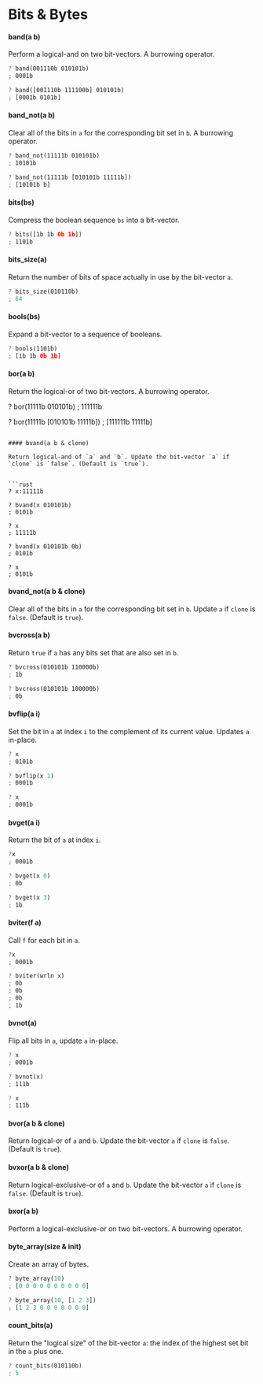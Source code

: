 # Bits & Bytes

#### band(a b)

Perform a logical-and on two bit-vectors. A burrowing operator.

```rust
? band(001110b 010101b)
; 0001b

? band([001110b 111100b] 010101b)
; [0001b 0101b]
```

#### band_not(a b)

Clear all of the bits in `a` for the corresponding bit set in `b`. A burrowing operator.

```rust
? band_not(11111b 010101b)
; 10101b

? band_not(11111b [010101b 11111b])
; [10101b b]
```

#### bits(bs)

Compress the boolean sequence `bs` into a bit-vector.

```rust
? bits([1b 1b 0b 1b])
; 1101b
```

#### bits_size(a)

Return the number of bits of space actually in use by the bit-vector `a`.

```rust
? bits_size(010110b)
; 64
```

#### bools(bs)

Expand a bit-vector to a sequence of booleans.

```rust
? bools(1101b)
; [1b 1b 0b 1b]
```

#### bor(a b)

Return the logical-or of two bit-vectors. A burrowing operator.

? bor(11111b 010101b)
; 111111b

? bor(11111b [010101b 11111b])
; [111111b 11111b]
```

#### bvand(a b & clone)

Return logical-and of `a` and `b`. Update the bit-vector `a` if `clone` is `false`. (Default is `true`).


```rust
? x:11111b

? bvand(x 010101b)
; 0101b

? x
; 11111b

? bvand(x 010101b 0b)
; 0101b

? x
; 0101b
```

#### bvand_not(a b & clone)

Clear all of the bits in `a` for the corresponding bit set in `b`.
Update `a` if `clone` is `false`. (Default is `true`).

#### bvcross(a b)

Return `true` if `a` has any bits set that are also set in `b`.

```rust
? bvcross(010101b 110000b)
; 1b

? bvcross(010101b 100000b)
; 0b
```

#### bvflip(a i)

Set the bit in `a` at index `i` to the complement of its current value.
Updates `a` in-place.

```rust
? x
; 0101b

? bvflip(x 1)
; 0001b

? x
; 0001b
```

#### bvget(a i)

Return the bit of `a` at index `i`.

```rust
?x
; 0001b

? bvget(x 0)
; 0b

? bvget(x 3)
; 1b
```

#### bviter(f a)

Call `f` for each bit in `a`.

```rust
?x
; 0001b

? bviter(wrln x)
; 0b
; 0b
; 0b
; 1b
```

#### bvnot(a)

Flip all bits in `a`, update `a` in-place.

```rust
? x
; 0001b

? bvnot(x)
; 111b

? x
; 111b
```

#### bvor(a b & clone)

Return logical-or of `a` and `b`. Update the bit-vector `a` if `clone` is `false`. (Default is `true`).

#### bvxor(a b & clone)

Return logical-exclusive-or of `a` and `b`. Update the bit-vector `a` if `clone` is `false`. (Default is `true`).

#### bxor(a b)

Perform a logical-exclusive-or on two bit-vectors. A burrowing operator.

#### byte_array(size & init)

Create an array of bytes.

```rust
? byte_array(10)
; [0 0 0 0 0 0 0 0 0 0]

? byte_array(10, [1 2 3])
; [1 2 3 0 0 0 0 0 0 0]
```

#### count_bits(a)

Return the "logical size" of the bit-vector `a`: the index of the highest set bit in the `a` plus one.

```rust
? count_bits(010110b)
; 5
```

